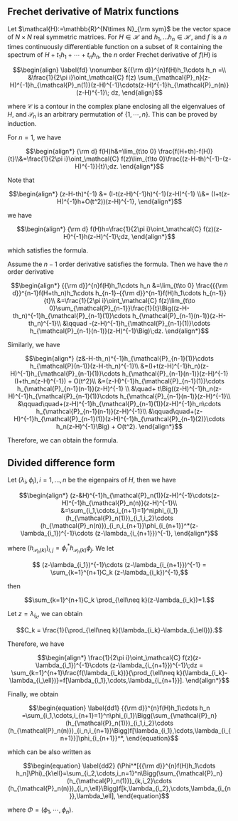 ## Frechet derivative of Matrix functions

Let $\mathcal{H}:=\mathbb{R}^{N\times N}_{\rm sym}$ be the vector space of $N\times N$ real symmetric matrices. For $H\in\mathcal{H}$ and $h_1,...h_n\in\mathcal{H}$, and $f$ is a $n$ times continuously differentiable function on a subset of $\mathbb{R}$ containing the spectrum of $H+t_1h_1+\cdots + t_nh_n$, the $n$ order Frechet derivative of $f(H)$ is
```math
\begin{align}
    \label{fd}
    \nonumber
    &{{\rm d}}^{n}f(H)h_1\cdots h_n =\\ &\frac{1}{2\pi i}\oint_\mathcal{C} f(z) \sum_{\mathcal{P}_n}(z-H)^{-1}h_{\mathcal{P}_n(1)}(z-H)^{-1}\cdots(z-H)^{-1}h_{\mathcal{P}_n(n)}(z-H)^{-1}\; dz,
\end{align}
```
where $\mathcal{C}$ is a contour in the complex plane enclosing all the eigenvalues of $H$, and $\mathcal{P}_n$ is an arbitrary permutation of $\{1,\cdots,n\}$. This can be proved by induction.

For $n = 1$, we have 
```math
\begin{align*}
    {\rm d} f(H)h&=\lim_{t\to 0} \frac{f(H+th)-f(H)}{t}\\&=\frac{1}{2\pi i}\oint_\mathcal{C} f(z)\lim_{t\to 0}\frac{(z-H-th)^{-1}-(z-H)^{-1}}{t}\;dz.
\end{align*}
```
Note that
```math
\begin{align*}
    (z-H-th)^{-1}  &= (I-t(z-H)^{-1}h)^{-1}(z-H)^{-1} \\&= (I+t(z-H)^{-1}h+O(t^2))(z-H)^{-1},
\end{align*}
```
we have 
```math
\begin{align*}
    {\rm d} f(H)h=\frac{1}{2\pi i}\oint_\mathcal{C} f(z)(z-H)^{-1}h(z-H)^{-1}\;dz,
\end{align*}
```
which satisfies the formula.

Assume the $n-1$ order derivative satisfies the formula. Then we have the $n$ order derivative
```math
\begin{align*}
    {{\rm d}}^{n}f(H)h_1\cdots h_n &=\lim_{t\to 0} \frac{{{\rm d}}^{n-1}f(H+th_n)h_1\cdots h_{n-1}-{{\rm d}}^{n-1}f(H)h_1\cdots h_{n-1}}{t}\\
    &=\frac{1}{2\pi i}\oint_\mathcal{C} f(z)\lim_{t\to 0}\sum_{\mathcal{P}_{n-1}}\frac{1}{t}\Big((z-H-th_n)^{-1}h_{\mathcal{P}_{n-1}(1)}\cdots h_{\mathcal{P}_{n-1}(n-1)}(z-H-th_n)^{-1}\\
    &\qquad -(z-H)^{-1}h_{\mathcal{P}_{n-1}(1)}\cdots h_{\mathcal{P}_{n-1}(n-1)}(z-H)^{-1}\Big)\;dz.
\end{align*}
```
Similarly, we have
```math 
\begin{align*}
   (z&-H-th_n)^{-1}h_{\mathcal{P}_{n-1}(1)}\cdots h_{\mathcal{P}(n-1)}(z-H-th_n)^{-1}\\
    &=(I+t(z-H)^{-1}h_n)(z-H)^{-1}h_{\mathcal{P}_{n-1}(1)}\cdots h_{\mathcal{P}_{n-1}(n-1)}(z-H)^{-1}(I+th_n(z-H)^{-1}) + O(t^2)\\
    &=(z-H)^{-1}h_{\mathcal{P}_{n-1}(1)}\cdots h_{\mathcal{P}_{n-1}(n-1)}(z-H)^{-1} \\
    &\quad+ t\Big((z-H)^{-1}h_n(z-H)^{-1}h_{\mathcal{P}_{n-1}(1)}\cdots h_{\mathcal{P}_{n-1}(n-1)}(z-H)^{-1}\\
    &\qquad\quad+(z-H)^{-1}h_{\mathcal{P}_{n-1}(1)}(z-H)^{-1}h_n\cdots h_{\mathcal{P}_{n-1}(n-1)}(z-H)^{-1}\\
    &\qquad\quad+(z-H)^{-1}h_{\mathcal{P}_{n-1}(1)}(z-H)^{-1}h_{\mathcal{P}_{n-1}(2)}\cdots h_n(z-H)^{-1}\Big) + O(t^2).
\end{align*}
```
Therefore, we can obtain the formula.

## Divided difference form
Let $(\lambda_i,\phi_i), i = 1,\dots,n$ be the eigenpairs of $H$, then we have
```math 
\begin{align*}
    (z-&H)^{-1}h_{\mathcal{P}_n(1)}(z-H)^{-1}\cdots(z-H)^{-1}h_{\mathcal{P}_n(n)}(z-H)^{-1}\\
    &=\sum_{i_1,\cdots,i_{n+1}=1}^n\phi_{i_1}(h_{\mathcal{P}_n(1)})_{i_1,i_2}\cdots (h_{\mathcal{P}_n(n)})_{i_n,i_{n+1}}\phi_{i_{n+1}}^*(z-\lambda_{i_1})^{-1}\cdots (z-\lambda_{i_{n+1}})^{-1},
\end{align*}
```
where $`(h_{\mathcal{P}_n(k)})_{i,j}=\phi_i^*h_{\mathcal{P}_n(k)}\phi_j`$. We let
```math 
    (z-\lambda_{i_1})^{-1}\cdots (z-\lambda_{i_{n+1}})^{-1} = \sum_{k=1}^{n+1}C_k (z-\lambda_{i_k})^{-1},
```
then
```math 
\sum_{k=1}^{n+1}C_k \prod_{\ell\neq k}(z-\lambda_{i_k})=1.
```
Let $z=\lambda_{i_k}$, we can obtain
```math 
C_k = \frac{1}{\prod_{\ell\neq k}(\lambda_{i_k}-\lambda_{i_\ell})}.
```
Therefore, we have
```math 
\begin{align*}
    \frac{1}{2\pi i}\oint_\mathcal{C} f(z)(z-\lambda_{i_1})^{-1}\cdots (z-\lambda_{i_{n+1}})^{-1}\;dz = \sum_{k=1}^{n+1}\frac{f(\lambda_{i_k})}{\prod_{\ell\neq k}(\lambda_{i_k}-\lambda_{i_\ell})}=f[\lambda_{i_1},\cdots,\lambda_{i_{n+1}}].
\end{align*}
```
Finally, we obtain
```math 
\begin{equation}
\label{dd1}
    {{\rm d}}^{n}f(H)h_1\cdots h_n =\sum_{i_1,\cdots,i_{n+1}=1}^n\phi_{i_1}\Bigg(\sum_{\mathcal{P}_n}(h_{\mathcal{P}_n(1)})_{i_1,i_2}\cdots (h_{\mathcal{P}_n(n)})_{i_n,i_{n+1}}\Bigg)f[\lambda_{i_1},\cdots,\lambda_{i_{n+1}}]\phi_{i_{n+1}}^*,
\end{equation}
```
which can be also written as 
```math 
\begin{equation}
\label{dd2}
(\Phi^*[{{\rm d}}^{n}f(H)h_1\cdots h_n]\Phi)_{k\ell}=\sum_{i_2,\cdots,i_n=1}^n\Bigg(\sum_{\mathcal{P}_n}(h_{\mathcal{P}_n(1)})_{k,i_2}\cdots (h_{\mathcal{P}_n(n)})_{i_n,\ell}\Bigg)f[k,\lambda_{i_2},\cdots,\lambda_{i_{n}},\lambda_\ell],
\end{equation}
```
where $\Phi = (\phi_1,\cdots,\phi_n)$.